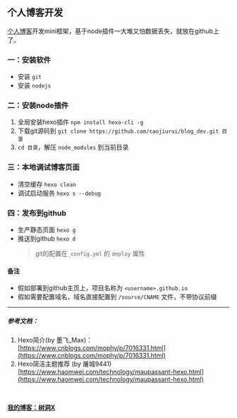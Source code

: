 
## 个人博客开发 
[个人博客](https://nbjqr.xyz)开发mini框架，基于node插件一大堆又怕数据丢失，就放在github上了。

### 一：安装软件
* 安装 `git` 
* 安装 `nodejs`
### 二：安装node插件
1. 全局安装hexo插件 `npm install hexo-cli -g`
2. 下载git源码到  `git clone https://github.com/caojiurui/blog_dev.git 目录`
3. `cd 目录`，解压 `node_modules` 到当前目录
### 三：本地调试博客页面
* 清空缓存 `hexo clean`
* 调试启动服务 `hexo s --debug`
### 四：发布到github
* 生产静态页面 `hexo g`
* 推送到github `hexo d`
	> git的配置在`_config.yml` 的 `deploy` 属性

#### 备注
* 假如部署到github主页上，项目名称为 `<username>.github.io`
* 假如需要配置域名，域名直接配置到 `/source/CNAME` 文件，不带协议前缀

---
##### 参考文档：
1. Hexo简介(by 墨飞_Max)：[https://www.cnblogs.com/mophy/p/7016331.html](https://www.cnblogs.com/mophy/p/7016331.html)
2. Hexo简洁主题推荐 (by 屠城9441) [https://www.haomwei.com/technology/maupassant-hexo.html](https://www.haomwei.com/technology/maupassant-hexo.html)

<br/>

**[我的博客：树洞X](https://nbjqr.xyz)**

